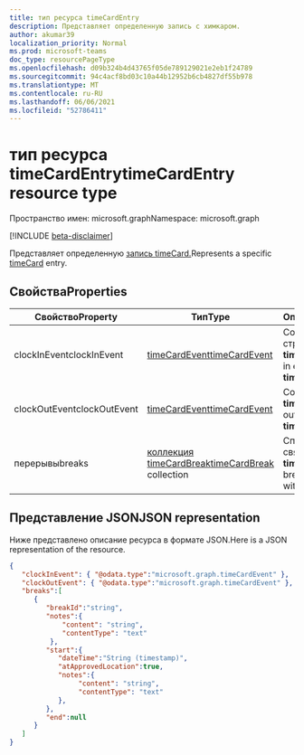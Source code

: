 ```yaml
---
title: тип ресурса timeCardEntry
description: Представляет определенную запись с химкаром.
author: akumar39
localization_priority: Normal
ms.prod: microsoft-teams
doc_type: resourcePageType
ms.openlocfilehash: d09b324b4d43765f05de789129021e2eb1f24789
ms.sourcegitcommit: 94c4acf8bd03c10a44b12952b6cb4827df55b978
ms.translationtype: MT
ms.contentlocale: ru-RU
ms.lasthandoff: 06/06/2021
ms.locfileid: "52786411"
---
```

# <a name="timecardentry-resource-type"></a><span data-ttu-id="fbdf4-103">тип ресурса timeCardEntry</span><span class="sxs-lookup"><span data-stu-id="fbdf4-103">timeCardEntry resource type</span></span>

<span data-ttu-id="fbdf4-104">Пространство имен: microsoft.graph</span><span class="sxs-lookup"><span data-stu-id="fbdf4-104">Namespace: microsoft.graph</span></span>

[!INCLUDE [beta-disclaimer](../../includes/beta-disclaimer.md)]

<span data-ttu-id="fbdf4-105">Представляет определенную [запись timeCard.](timecard.md)</span><span class="sxs-lookup"><span data-stu-id="fbdf4-105">Represents a specific [timeCard](timecard.md) entry.</span></span>

## <a name="properties"></a><span data-ttu-id="fbdf4-106">Свойства</span><span class="sxs-lookup"><span data-stu-id="fbdf4-106">Properties</span></span>
|<span data-ttu-id="fbdf4-107">Свойство</span><span class="sxs-lookup"><span data-stu-id="fbdf4-107">Property</span></span>               |<span data-ttu-id="fbdf4-108">Тип</span><span class="sxs-lookup"><span data-stu-id="fbdf4-108">Type</span></span>           |<span data-ttu-id="fbdf4-109">Описание</span><span class="sxs-lookup"><span data-stu-id="fbdf4-109">Description</span></span>                                                                |
|-----------------------|---------------|---------------------------------------------------------------------------|
| <span data-ttu-id="fbdf4-110">clockInEvent</span><span class="sxs-lookup"><span data-stu-id="fbdf4-110">clockInEvent</span></span>       |[<span data-ttu-id="fbdf4-111">timeCardEvent</span><span class="sxs-lookup"><span data-stu-id="fbdf4-111">timeCardEvent</span></span>](timecardevent.md)    | <span data-ttu-id="fbdf4-112">Событие с часовой стрелкой **timeCard**.</span><span class="sxs-lookup"><span data-stu-id="fbdf4-112">The clock-in event of the **timeCard**.</span></span>|
| <span data-ttu-id="fbdf4-113">clockOutEvent</span><span class="sxs-lookup"><span data-stu-id="fbdf4-113">clockOutEvent</span></span>                 |[<span data-ttu-id="fbdf4-114">timeCardEvent</span><span class="sxs-lookup"><span data-stu-id="fbdf4-114">timeCardEvent</span></span>](timecardevent.md)  |<span data-ttu-id="fbdf4-115">Событие clock-out **timeCard**.</span><span class="sxs-lookup"><span data-stu-id="fbdf4-115">The clock-out event of the **timeCard**.</span></span> |
| <span data-ttu-id="fbdf4-116">перерывы</span><span class="sxs-lookup"><span data-stu-id="fbdf4-116">breaks</span></span>    |<span data-ttu-id="fbdf4-117">[коллекция timeCardBreak](timecardbreak.md)</span><span class="sxs-lookup"><span data-stu-id="fbdf4-117">[timeCardBreak](timecardbreak.md) collection</span></span>    |<span data-ttu-id="fbdf4-118">Список перерывов, связанных с **timeCard**.</span><span class="sxs-lookup"><span data-stu-id="fbdf4-118">The list of breaks associated with the **timeCard**.</span></span>|


## <a name="json-representation"></a><span data-ttu-id="fbdf4-119">Представление JSON</span><span class="sxs-lookup"><span data-stu-id="fbdf4-119">JSON representation</span></span>

<span data-ttu-id="fbdf4-120">Ниже представлено описание ресурса в формате JSON.</span><span class="sxs-lookup"><span data-stu-id="fbdf4-120">Here is a JSON representation of the resource.</span></span>

<!-- {
  "blockType": "resource",
  "keyProperty": "id",
  "@odata.type": "microsoft.graph.timeCardEntry"
}-->
```json
{
   "clockInEvent": { "@odata.type":"microsoft.graph.timeCardEvent" },
   "clockOutEvent": { "@odata.type":"microsoft.graph.timeCardEvent" },
   "breaks":[
      {
         "breakId":"string",
         "notes":{
             "content": "string",
             "contentType": "text"
          },
         "start":{
            "dateTime":"String (timestamp)",
            "atApprovedLocation":true,
            "notes":{
                 "content": "string",
                 "contentType": "text"
            },
         },
         "end":null
      }
   ]
}
```


<!-- uuid: 8fcb5dbc-d5aa-4681-8e31-b001d5168d79
2015-10-25 14:57:30 UTC -->
<!--
{
  "type": "#page.annotation",
  "description": "timecardentry resource",
  "keywords": "",
  "section": "documentation",
  "tocPath": "",
  "suppressions": []
}
-->

